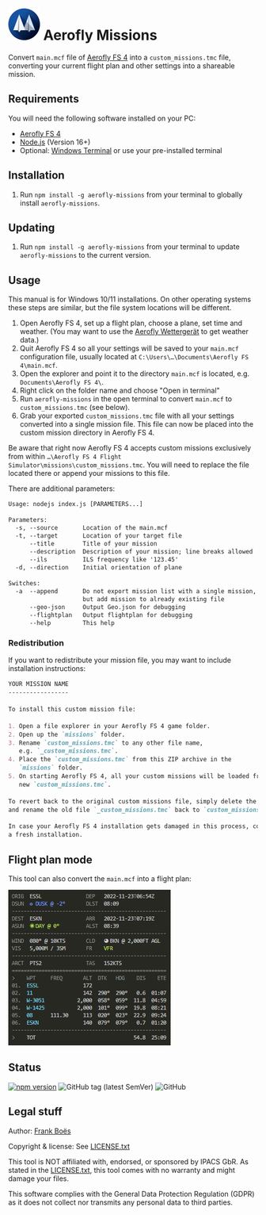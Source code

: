 ![](docs/favicon-64x64.png) Aerofly Missions
============================================

Convert `main.mcf` file of [Aerofly FS 4](https://www.aerofly.com/) into a `custom_missions.tmc` file, converting your current flight plan and other settings into a shareable mission.

Requirements
------------

You will need the following software installed on your PC:

* [Aerofly FS 4](https://www.aerofly.com/)
* [Node.js](https://nodejs.org/en/) (Version 16+)
* Optional: [Windows Terminal](https://apps.microsoft.com/store/detail/windows-terminal/9N0DX20HK701) or use your pre-installed terminal

Installation
------------

1. Run `npm install -g aerofly-missions` from your terminal to globally install `aerofly-missions`.

Updating
--------

1. Run `npm install -g aerofly-missions` from your terminal to update `aerofly-missions` to the current version.

Usage
------------

This manual is for Windows 10/11 installations. On other operating systems these steps are similar, but the file system locations will be different.

1. Open Aerofly FS 4, set up a flight plan, choose a plane, set time and weather. (You may want to use the [Aerofly Wettergerät](https://github.com/fboes/aerofly-missions) to get weather data.)
1. Quit Aerofly FS 4 so all your settings will be saved to your `main.mcf` configuration file, usually located at `C:\Users\…\Documents\Aerofly FS 4\main.mcf`.
1. Open the explorer and point it to the directory `main.mcf` is located, e.g. `Documents\Aerofly FS 4\`.
1. Right click on the folder name and choose "Open in terminal"
1. Run `aerofly-missions` in the open terminal to convert `main.mcf` to `custom_missions.tmc` (see below).
1. Grab your exported `custom_missions.tmc` file with all your settings converted into a single mission file. This file can now be placed into the custom mission directory in Aerofly FS 4.

Be aware that right now Aerofly FS 4 accepts custom missions exclusively from within `…\Aerofly FS 4 Flight Simulator\missions\custom_missions.tmc`. You will need to replace the file located there or append your missions to this file.

There are additional parameters:

```
Usage: nodejs index.js [PARAMETERS...]

Parameters:
  -s, --source       Location of the main.mcf
  -t, --target       Location of your target file
      --title        Title of your mission
      --description  Description of your mission; line breaks allowed
      --ils          ILS frequency like '123.45'
  -d, --direction    Initial orientation of plane

Switches:
  -a  --append       Do not export mission list with a single mission,
                     but add mission to already existing file
      --geo-json     Output Geo.json for debugging
      --flightplan   Output flightplan for debugging
      --help         This help
```

### Redistribution

If you want to redistribute your mission file, you may want to include installation instructions:

```markdown
YOUR MISSION NAME
-----------------

To install this custom mission file:

1. Open a file explorer in your Aerofly FS 4 game folder.
2. Open up the `missions` folder.
3. Rename `custom_missions.tmc` to any other file name,
   e.g. `_custom_missions.tmc`.
4. Place the `custom_missions.tmc` from this ZIP archive in the
   `missions` folder.
5. On starting Aerofly FS 4, all your custom missions will be loaded from the 
   new `custom_missions.tmc`.

To revert back to the original custom missions file, simply delete the new file 
and rename the old file `_custom_missions.tmc` back to `custom_missions.tmc`.

In case your Aerofly FS 4 installation gets damaged in this process, consider
a fresh installation.

```

Flight plan mode
----------------

This tool can also convert the `main.mcf` into a flight plan:

![](docs/flightplan.png)

Status
-------

[![npm version](https://badge.fury.io/js/aerofly-missions.svg)](https://badge.fury.io/js/aerofly-missions)
![GitHub tag (latest SemVer)](https://img.shields.io/github/v/tag/fboes/aerofly-missions.svg?sort=semver)
![GitHub](https://img.shields.io/github/license/fboes/aerofly-missions.svg)

Legal stuff
-----------

Author: [Frank Boës](https://3960.org)

Copyright & license: See [LICENSE.txt](LICENSE.txt)

This tool is NOT affiliated with, endorsed, or sponsored by IPACS GbR. As stated in the [LICENSE.txt](LICENSE.txt), this tool comes with no warranty and might damage your files.

This software complies with the General Data Protection Regulation (GDPR) as it does not collect nor transmits any personal data to third parties.
